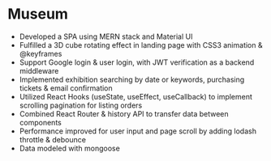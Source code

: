 # Museum
- Developed a SPA using MERN stack and Material UI
- Fulfilled a 3D cube rotating effect in landing page with CSS3 animation & @keyframes
- Support Google login & user login, with JWT verification as a backend middleware
- Implemented exhibition searching by date or keywords, purchasing tickets & email confirmation
- Utilized React Hooks (useState, useEffect, useCallback) to implement scrolling pagination for listing orders
- Combined React Router & history API to transfer data between components
- Performance improved for user input and page scroll by adding lodash throttle & debounce
- Data modeled with mongoose